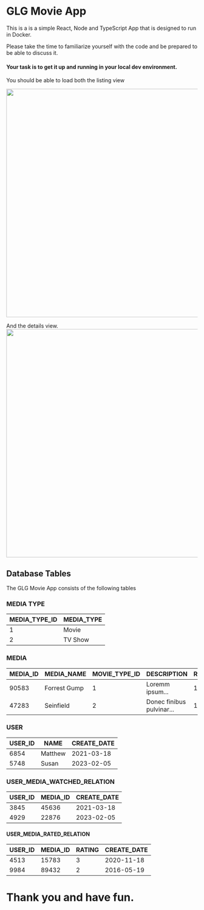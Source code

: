 # GLG Movie App

This is a is a simple React, Node and TypeScript App that is designed to run in Docker.

Please take the time to familiarize yourself with the code and be prepared to be able to discuss it.

#### Your task is to get it up and running in your local dev environment.

You should be able to load both the listing view

<img src="https://user-images.githubusercontent.com/1521814/225240239-32c6236f-fd85-43e6-beb7-95683e0a2d2e.png" width="600"/>

And the details view.  
<img src="https://user-images.githubusercontent.com/1521814/225240421-ae3ae260-4b04-4828-8998-8587380e94fd.png" width="600"/>

## Database Tables

The GLG Movie App consists of the following tables

### MEDIA TYPE

| MEDIA_TYPE_ID | MEDIA_TYPE |
| ------------- | ---------- |
| 1             | Movie      |
| 2             | TV Show    |

### MEDIA

| MEDIA_ID | MEDIA_NAME   | MOVIE_TYPE_ID | DESCRIPTION               | RELEASE_DATE |
| -------- | ------------ | ------------- | ------------------------- | ------------ |
| 90583    | Forrest Gump | 1             | Loremm ipsum...           | 1994-06-23   |
| 47283    | Seinfield    | 2             | Donec finibus pulvinar... | 1989-07-05   |

### USER

| USER_ID | NAME    | CREATE_DATE |
| ------- | ------- | ----------- |
| 6854    | Matthew | 2021-03-18  |
| 5748    | Susan   | 2023-02-05  |

### USER_MEDIA_WATCHED_RELATION

| USER_ID | MEDIA_ID | CREATE_DATE |
| ------- | -------- | ----------- |
| 3845    | 45636    | 2021-03-18  |
| 4929    | 22876    | 2023-02-05  |

#### USER_MEDIA_RATED_RELATION

| USER_ID | MEDIA_ID | RATING | CREATE_DATE |
| ------- | -------- | ------ | ----------- |
| 4513    | 15783    | 3      | 2020-11-18  |
| 9984    | 89432    | 2      | 2016-05-19  |

# Thank you and have fun.
